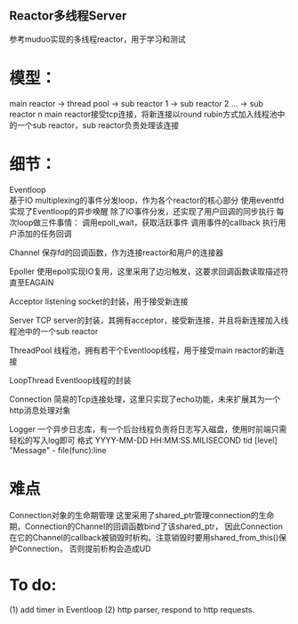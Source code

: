 ## Reactor多线程Server
参考muduo实现的多线程reactor，用于学习和测试

# 模型：
main reactor -> thread pool -> sub reactor 1
                            -> sub reactor 2
                            ...
                            -> sub reactor n
main reactor接受tcp连接，将新连接以round rubin方式加入线程池中的一个sub reactor，sub reactor负责处理该连接

# 细节：
Eventloop  
    基于IO multiplexing的事件分发loop，作为各个reactor的核心部分
    使用eventfd实现了Eventloop的异步唤醒
    除了IO事件分发，还实现了用户回调的同步执行
    每次loop做三件事情：
        调用epoll_wait，获取活跃事件
        调用事件的callback
        执行用户添加的任务回调

Channel
    保存fd的回调函数，作为连接reactor和用户的连接器

Epoller
    使用epoll实现IO复用，这里采用了边沿触发，这要求回调函数读取描述符直至EAGAIN

Acceptor
    listening socket的封装，用于接受新连接

Server
    TCP server的封装，其拥有acceptor，接受新连接，并且将新连接加入线程池中的一个sub reactor

ThreadPool 
    线程池，拥有若干个Eventloop线程，用于接受main reactor的新连接

LoopThread 
    Eventloop线程的封装

Connection
    简易的Tcp连接处理，这里只实现了echo功能，未来扩展其为一个http消息处理对象

Logger
    一个异步日志库，有一个后台线程负责将日志写入磁盘，使用时前端只需轻松的写入log即可
    格式
    YYYY-MM-DD HH:MM:SS.MILISECOND tid [level] "Message" - file(func):line 

# 难点
Connection对象的生命期管理
这里采用了shared_ptr管理connection的生命期，Connection的Channel的回调函数bind了该shared_ptr，
因此Connection在它的Channel的callback被销毁时析构。注意销毁时要用shared_from_this()保护Connection，
否则提前析构会造成UD

# To do:
(1) add timer in Eventloop
(2) http parser, respond to http requests.
